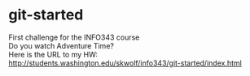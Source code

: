 # git-started
First challenge for the INFO343 course <br />
Do you watch Adventure Time? <br />
Here is the URL to my HW: <br />
http://students.washington.edu/skwolf/info343/git-started/index.html
